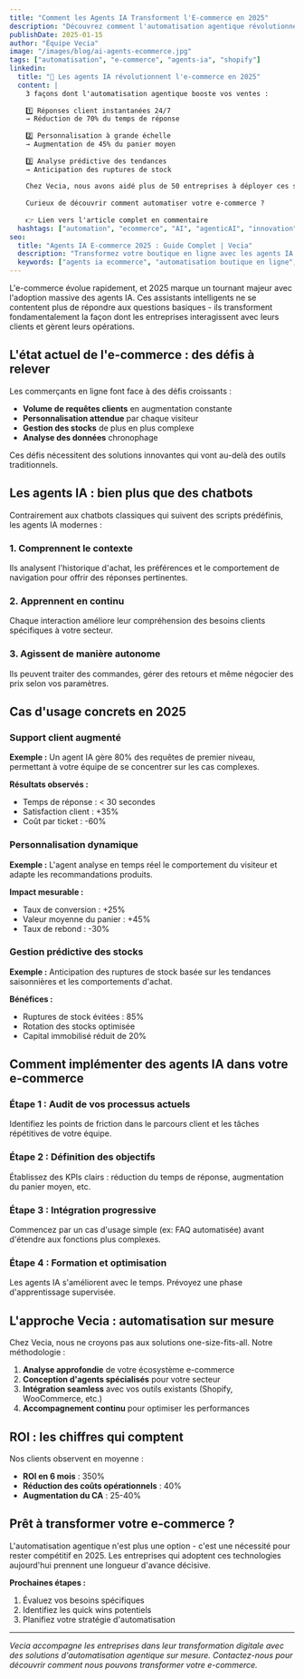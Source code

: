 ```yaml
---
title: "Comment les Agents IA Transforment l'E-commerce en 2025"
description: "Découvrez comment l'automatisation agentique révolutionne la gestion des boutiques en ligne, de la relation client à l'analyse prédictive."
publishDate: 2025-01-15
author: "Équipe Vecia"
image: "/images/blog/ai-agents-ecommerce.jpg"
tags: ["automatisation", "e-commerce", "agents-ia", "shopify"]
linkedin:
  title: "🚀 Les agents IA révolutionnent l'e-commerce en 2025"
  content: |
    3 façons dont l'automatisation agentique booste vos ventes :
    
    1️⃣ Réponses client instantanées 24/7
    → Réduction de 70% du temps de réponse
    
    2️⃣ Personnalisation à grande échelle
    → Augmentation de 45% du panier moyen
    
    3️⃣ Analyse prédictive des tendances
    → Anticipation des ruptures de stock
    
    Chez Vecia, nous avons aidé plus de 50 entreprises à déployer ces solutions.
    
    Curieux de découvrir comment automatiser votre e-commerce ?
    
    👉 Lien vers l'article complet en commentaire
  hashtags: ["automation", "ecommerce", "AI", "agenticAI", "innovation"]
seo:
  title: "Agents IA E-commerce 2025 : Guide Complet | Vecia"
  description: "Transformez votre boutique en ligne avec les agents IA. Guide pratique pour automatiser la relation client, personnaliser l'expérience et optimiser vos ventes."
  keywords: ["agents ia ecommerce", "automatisation boutique en ligne", "ia conversationnelle", "shopify automation"]
---
```


L'e-commerce évolue rapidement, et 2025 marque un tournant majeur avec l'adoption massive des agents IA. Ces assistants intelligents ne se contentent plus de répondre aux questions basiques - ils transforment fondamentalement la façon dont les entreprises interagissent avec leurs clients et gèrent leurs opérations.

## L'état actuel de l'e-commerce : des défis à relever

Les commerçants en ligne font face à des défis croissants :
- **Volume de requêtes clients** en augmentation constante
- **Personnalisation attendue** par chaque visiteur
- **Gestion des stocks** de plus en plus complexe
- **Analyse des données** chronophage

Ces défis nécessitent des solutions innovantes qui vont au-delà des outils traditionnels.

## Les agents IA : bien plus que des chatbots

Contrairement aux chatbots classiques qui suivent des scripts prédéfinis, les agents IA modernes :

### 1. Comprennent le contexte
Ils analysent l'historique d'achat, les préférences et le comportement de navigation pour offrir des réponses pertinentes.

### 2. Apprennent en continu
Chaque interaction améliore leur compréhension des besoins clients spécifiques à votre secteur.

### 3. Agissent de manière autonome
Ils peuvent traiter des commandes, gérer des retours et même négocier des prix selon vos paramètres.

## Cas d'usage concrets en 2025

### Support client augmenté
**Exemple :** Un agent IA gère 80% des requêtes de premier niveau, permettant à votre équipe de se concentrer sur les cas complexes.

**Résultats observés :**
- Temps de réponse : < 30 secondes
- Satisfaction client : +35%
- Coût par ticket : -60%

### Personnalisation dynamique
**Exemple :** L'agent analyse en temps réel le comportement du visiteur et adapte les recommandations produits.

**Impact mesurable :**
- Taux de conversion : +25%
- Valeur moyenne du panier : +45%
- Taux de rebond : -30%

### Gestion prédictive des stocks
**Exemple :** Anticipation des ruptures de stock basée sur les tendances saisonnières et les comportements d'achat.

**Bénéfices :**
- Ruptures de stock évitées : 85%
- Rotation des stocks optimisée
- Capital immobilisé réduit de 20%

## Comment implémenter des agents IA dans votre e-commerce

### Étape 1 : Audit de vos processus actuels
Identifiez les points de friction dans le parcours client et les tâches répétitives de votre équipe.

### Étape 2 : Définition des objectifs
Établissez des KPIs clairs : réduction du temps de réponse, augmentation du panier moyen, etc.

### Étape 3 : Intégration progressive
Commencez par un cas d'usage simple (ex: FAQ automatisée) avant d'étendre aux fonctions plus complexes.

### Étape 4 : Formation et optimisation
Les agents IA s'améliorent avec le temps. Prévoyez une phase d'apprentissage supervisée.

## L'approche Vecia : automatisation sur mesure

Chez Vecia, nous ne croyons pas aux solutions one-size-fits-all. Notre méthodologie :

1. **Analyse approfondie** de votre écosystème e-commerce
2. **Conception d'agents spécialisés** pour votre secteur
3. **Intégration seamless** avec vos outils existants (Shopify, WooCommerce, etc.)
4. **Accompagnement continu** pour optimiser les performances

## ROI : les chiffres qui comptent

Nos clients observent en moyenne :
- **ROI en 6 mois** : 350%
- **Réduction des coûts opérationnels** : 40%
- **Augmentation du CA** : 25-40%

## Prêt à transformer votre e-commerce ?

L'automatisation agentique n'est plus une option - c'est une nécessité pour rester compétitif en 2025. Les entreprises qui adoptent ces technologies aujourd'hui prennent une longueur d'avance décisive.

**Prochaines étapes :**
1. Évaluez vos besoins spécifiques
2. Identifiez les quick wins potentiels
3. Planifiez votre stratégie d'automatisation

---

*Vecia accompagne les entreprises dans leur transformation digitale avec des solutions d'automatisation agentique sur mesure. Contactez-nous pour découvrir comment nous pouvons transformer votre e-commerce.*